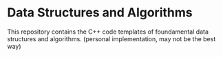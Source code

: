 # Data Structures and Algorithms
This repository contains the C++ code templates of foundamental data structures and algorithms. 
(personal implementation, may not be the best way)
